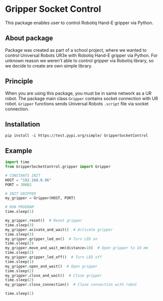 # Gripper Socket Control

This package enables user to control Robotiq Hand-E gripper via Python.

## About package

Package was created as part of a school project, where we wanted to control Universal Robots UR3e with Robotiq Hand-E gripper via Python. For unknown reason we weren't able to control gripper via Robotiq library, so we decide to create are own simple library.

## Principle

When you are using this package, you must be in same network as a UR robot. The package main class `Gripper` contains socket connection with UR robot. `Gripper` functions sends Universal Robots `.script` file via socket connection.

## Installation 

```
pip install -i https://test.pypi.org/simple/ GripperSocketControl
```

## Example

``` python
import time
from GripperSocketControl.gripper import Gripper

# CONSTANTS INIT
HOST = "192.168.0.96"
PORT = 30002

# INIT GRIPPER
my_gripper = Gripper(HOST, PORT)

# RUN PROGRAM
time.sleep(1)

my_gripper.reset()  # Reset gripper
time.sleep(3)
my_gripper.acivate_and_wait()  # Activate gripper
time.sleep(3)
my_gripper.gripper_led_on()  # Turn LED on
time.sleep(2)
my_gripper.move_and_wait_mm(distance=10)  # Open gripper to 10 mm
time.sleep(2)
my_gripper.gripper_led_off()  # Turn LED off
time.sleep(1)
my_gripper.open_and_wait()  # Open gripper
time.sleep(2)
my_gripper.close_and_wait()  # Close gripper
time.sleep(2)
my_gripper.close_connection()  # Close connection with robot

time.sleep(1)
```